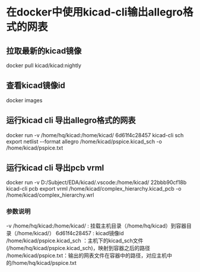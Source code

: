 # 在docker中使用kicad-cli输出allegro格式的网表

## 拉取最新的kicad镜像

docker pull kicad/kicad:nightly

## 查看kicad镜像id

docker images

<!-- Start a terminal and confirm -->

<!-- docker run -i -t 6d61f4c28457 -->

## 运行kicad cli 导出allegro格式的网表

docker run -v /home/hq/kicad:/home/kicad/ 6d61f4c28457 kicad-cli sch export netlist --format allegro /home/kicad/pspice.kicad_sch -o /home/kicad/pspice.txt

## 运行kicad cli 导出pcb vrml

docker run -v D:/Subject/EDA/kicad/.vscode:/home/kicad/ 22bbb90cf18b kicad-cli pcb export vrml /home/kicad/complex_hierarchy.kicad_pcb -o /home/kicad/complex_hierarchy.wrl

### 参数说明

-v /home/hq/kicad:/home/kicad/ : 挂载主机目录（/home/hq/kicad）到容器目录（/home/kicad/）
6d61f4c28457 : kicad镜像id
/home/kicad/pspice.kicad_sch ：主机下的kicad_sch文件(/home/hq/kicad/pspice.kicad_sch)，映射到容器之后的路径
/home/kicad/pspice.txt：输出的网表文件在容器中的路径，对应主机中的/home/hq/kicad/pspice.txt
